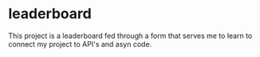 # leaderboard
This project is a leaderboard fed through a form that serves me to learn to connect my project to API's and asyn code.
